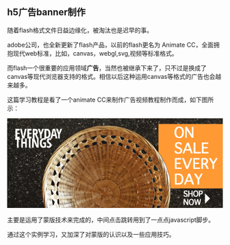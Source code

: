 ## h5广告banner制作

随着flash格式文件日益边缘化，被淘汰也是迟早的事。

adobe公司，也全新更新了flash产品，以前的flash更名为 Animate CC，全面拥抱现代web标准，比如，canvas，webgl,svg,视频等标准格式。

而flash一个很重要的应用领域**广告**，当然也被继承下来了，只不过是换成了canvas等现代浏览器支持的格式。相信以后这种运用canvas等格式的广告也会越来越多。

这篇学习教程是看了一个animate CC来制作广告视频教程制作而成，如下图所示：

![9hRY8iwDxJ](media/9hRY8iwDxJ.gif)

主要是运用了蒙版技术来完成的，中间点击跳转用到了一点点javascript脚步。

通过这个实例学习，又加深了对蒙版的认识以及一些应用技巧。



